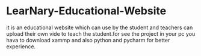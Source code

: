 # LearNary-Educational-Website
it is an educational website which can use by the student and teachers can upload their own vide to teach the student.for see the project in your pc you hava to download xammp and also python and pycharm for better experience.
